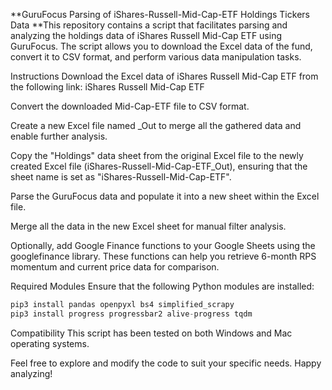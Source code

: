 **GuruFocus Parsing of iShares-Russell-Mid-Cap-ETF Holdings Tickers Data
**This repository contains a script that facilitates parsing and analyzing the holdings data of iShares Russell Mid-Cap ETF using GuruFocus. The script allows you to download the Excel data of the fund, convert it to CSV format, and perform various data manipulation tasks.

Instructions
Download the Excel data of iShares Russell Mid-Cap ETF from the following link:
iShares Russell Mid-Cap ETF

Convert the downloaded Mid-Cap-ETF file to CSV format.

Create a new Excel file named _Out to merge all the gathered data and enable further analysis.

Copy the "Holdings" data sheet from the original Excel file to the newly created Excel file (iShares-Russell-Mid-Cap-ETF_Out), ensuring that the sheet name is set as "iShares-Russell-Mid-Cap-ETF".

Parse the GuruFocus data and populate it into a new sheet within the Excel file.

Merge all the data in the new Excel sheet for manual filter analysis.

Optionally, add Google Finance functions to your Google Sheets using the googlefinance library. These functions can help you retrieve 6-month RPS momentum and current price data for comparison.

Required Modules
Ensure that the following Python modules are installed:


```python
pip3 install pandas openpyxl bs4 simplified_scrapy
pip3 install progress progressbar2 alive-progress tqdm
```
Compatibility
This script has been tested on both Windows and Mac operating systems.

Feel free to explore and modify the code to suit your specific needs. Happy analyzing!